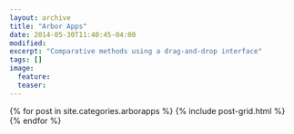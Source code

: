 ```yaml
---
layout: archive
title: "Arbor Apps"
date: 2014-05-30T11:40:45-04:00
modified:
excerpt: "Comparative methods using a drag-and-drop interface"
tags: []
image:
  feature:
  teaser:
---
```


<div class="tiles">
{% for post in site.categories.arborapps %}
  {% include post-grid.html %}
{% endfor %}
</div><!-- /.tiles -->
